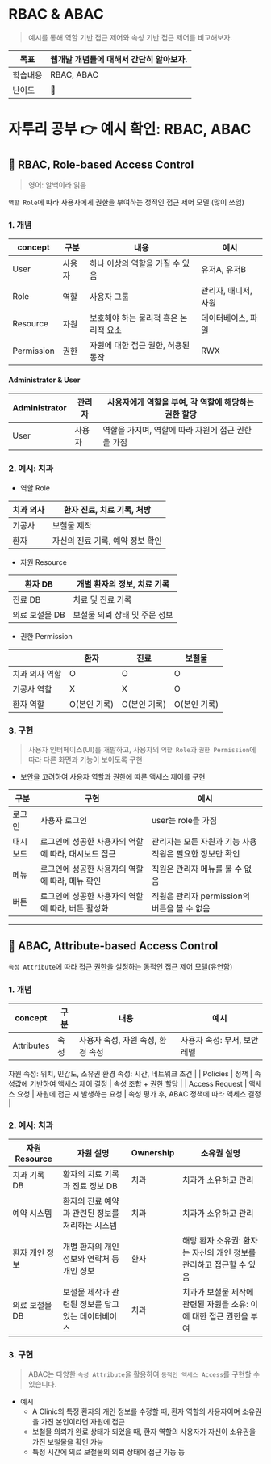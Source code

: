 # RBAC & ABAC

> 예시를 통해 역할 기반 접근 제어와 속성 기반 접근 제어를 비교해보자.

| 목표     | 웹개발 개념들에 대해서 간단히 알아보자. |
| -------- | --------------------------------------- |
| 학습내용 | RBAC, ABAC                              |
| 난이도   | 🥚                                      |

# 자투리 공부 👉 예시 확인: RBAC, ABAC

## 📌 RBAC, Role-based Access Control

> 영어: 알백이라 읽음

`역할 Role`에 따라 사용자에게 권한을 부여하는 정적인 접근 제어 모델 (많이 쓰임)

### 1. 개념

| concept    | 구분   | 내용                                  | 예시                 |
| ---------- | ------ | ------------------------------------- | -------------------- |
| User       | 사용자 | 하나 이상의 역할을 가질 수 있음       | 유저A, 유저B         |
| Role       | 역할   | 사용자 그룹                           | 관리자, 매니저, 사원 |
| Resource   | 자원   | 보호해야 하는 물리적 혹은 논리적 요소 | 데이터베이스, 파일   |
| Permission | 권한   | 자원에 대한 접근 권한, 허용된 동작    | RWX                  |

#### Administrator & User

| Administrator | 관리자 | 사용자에게 역할을 부여, 각 역할에 해당하는 권한 할당 |
| ------------- | ------ | ---------------------------------------------------- |
| User          | 사용자 | 역할을 가지며, 역할에 따라 자원에 접근 권한을 가짐   |

### 2. 예시: 치과

- 역할 Role

| 치과 의사 | 환자 진료, 치료 기록, 처방       |
| --------- | -------------------------------- |
| 기공사    | 보철물 제작                      |
| 환자      | 자신의 진료 기록, 예약 정보 확인 |

- 자원 Resource

| 환자 DB        | 개별 환자의 정보, 치료 기록   |
| -------------- | ----------------------------- |
| 진료 DB        | 치료 및 진료 기록             |
| 의료 보철물 DB | 보철물 의뢰 상태 및 주문 정보 |

- 권한 Permission

|                | 환자         | 진료         | 보철물       |
| -------------- | ------------ | ------------ | ------------ |
| 치과 의사 역할 | O            | O            | O            |
| 기공사 역할    | X            | X            | O            |
| 환자 역할      | O(본인 기록) | O(본인 기록) | O(본인 기록) |

### 3. 구현

> 사용자 인터페이스(UI)를 개발하고, 사용자의 `역할 Role`과 `권한 Permission`에 따라 다른 화면과 기능이 보이도록 구현

- 보안을 고려하여 사용자 역할과 권한에 따른 액세스 제어를 구현

| 구분                      | 구현                                                | 예시                                         |
| ------------------------- | --------------------------------------------------- | -------------------------------------------- |
| 로그인                    | 사용자 로그인                                       | user는 role을 가짐                           |
| 대시보드                  | 로그인에 성공한 사용자의 역할에 따라, 대시보드 접근 | 관리자는 모든 자원과 기능 사용<br/>직원은 필요한 정보만 확인 |
| 메뉴                      | 로그인에 성공한 사용자의 역할에 따라, 메뉴 확인     | 직원은 관리자 메뉴를 볼 수 없음              |
| 버튼                      | 로그인에 성공한 사용자의 역할에 따라, 버튼 활성화   | 직원은 관리자 permission의 버튼을 볼 수 없음 |

---

## 📌 **ABAC, Attribute-based Access Control**

`속성 Attribute`에 따라 접근 권한을 설정하는 동적인 접근 제어 모델(유연함)

### 1. 개념

| concept    | 구분 | 내용                              | 예시                        |
| ---------- | ---- | --------------------------------- | --------------------------- |
| Attributes | 속성 | 사용자 속성, 자원 속성, 환경 속성 | 사용자 속성: 부서, 보안레벨 |

자원 속성: 위치, 민감도, 소유권
환경 속성: 시간, 네트워크 조건 |
| Policies | 정책 | 속성값에 기반하여 액세스 제어 결정 | 속성 조합 + 권한 할당 |
| Access Request | 액세스 요청 | 자원에 접근 시 발생하는 요청 | 속성 평가 후, ABAC 정책에 따라 액세스 결정 |

### 2. 예시: 치과

| 자원 Resource  | 자원 설명                                          | Ownership | 소유권 설명                                                         |
| -------------- | -------------------------------------------------- | --------- | ------------------------------------------------------------------- |
| 치과 기록 DB   | 환자의 치료 기록과 진료 정보 DB                    | 치과      | 치과가 소유하고 관리                                                |
| 예약 시스템    | 환자의 진료 예약과 관련된 정보를 처리하는 시스템   | 치과      | 치과가 소유하고 관리                                                |
| 환자 개인 정보 | 개별 환자의 개인 정보와 연락처 등 개인 정보        | 환자      | 해당 환자 소유권: 환자는 자신의 개인 정보를 관리하고 접근할 수 있음 |
| 의료 보철물 DB | 보철물 제작과 관련된 정보를 담고 있는 데이터베이스 | 치과      | 치과가 보철물 제작에 관련된 자원을 소유: 이에 대한 접근 권한을 부여 |

### 3. 구현

> ABAC는 다양한 `속성 Attribute`을 활용하여 `동적인 액세스 Access`를 구현할 수 있습니다.

- 예시
  - A Clinic의 특정 환자의 개인 정보를 수정할 때, 환자 역할의 사용자이며 소유권을 가진 본인이라면 자원에 접근
  - 보철물 의뢰가 완료 상태가 되었을 때, 환자 역할의 사용자가 자신이 소유권을 가진 보철물을 확인 가능
  - 특정 시간에 의료 보철물의 의뢰 상태에 접근 가능 등
